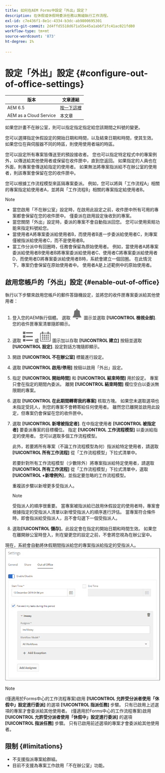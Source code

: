 ```yaml
---
title: 如何在AEM Forms中設定「外出」設定？
description: 在休假或休假時委派任務以無縫執行工作流程。
exl-id: c7e436f1-8e1c-4334-b3dc-ab9800695301
source-git-commit: 2d4ffd5518d671a55e45a1ab6f1fc41ac021fd80
workflow-type: tm+mt
source-wordcount: '873'
ht-degree: 1%

---
```



# 設定「外出」設定 {#configure-out-of-office-settings}

| 版本 | 文章連結 |
| -------- | ---------------------------- |
| AEM 6.5 | [按一下這裡](https://experienceleague.adobe.com/docs/experience-manager-65/forms/workflows/configure-out-of-office-settings.html) |
| AEM as a Cloud Service  | 本文章 |

如果您計畫不在辦公室，則可以指定指定指定給您該期間之料號的變更。

您可以選擇指定休假設定的開始日期和時間，以及結束日期和時間，使其生效。 如果您位在與伺服器不同的時區，則使用使用者端的時區。

您可以設定所有專案皆傳送至的預設接收者。 您也可以指定特定程式中的專案例外，以傳送給其他使用者或保留在收件匣中，直到您返回。 如果指定的人員也在外面，則專案會傳送給指定的使用者。 如果無法將專案指派給不在辦公室的使用者，則該專案會保留在您的收件匣中。

您可以根據工作流程模型來區隔專案委派。 例如，您可以將與「工作流程A」相關的專案指定給使用者A，並將與「工作流程B」相關的專案指定給使用者B。


>[!NOTE]
>
>* 當您啟用「不在辦公室」設定時，在啟用此設定之前，收件匣中所有可用的專案都會保留在您的收件匣中。 僅委派在啟用設定後收到的專案。
>* 當您關閉「外出」設定時，委派的專案不會自動指派回您。 您可以使用索賠功能來指定料號給您。
>* 當使用者A將專案委派給使用者B，而使用者B進一步委派給使用者C，則專案僅被指派給使用者C，而不是使用者B。
>* 當工作分派中有回圈時，任務會保留為原始使用者。 例如，當使用者A將專案委派給使用者B使用者B將專案委派給使用者C、使用者C將專案委派給使用者D，而使用者D將專案委派給使用者B時，系統會建立一個回圈。 在此情況下，專案仍會保留在原始使用者中。 使用者A是上述範例中的原始使用者。

## 啟用您帳戶的「外出」設定 {#enable-out-of-office}

執行以下步驟來啟用您帳戶的郵件答錄機設定，並將您的收件匣專案委派給其他使用者：

1. 登入您的AEM執行個體。 選取 ![收件匣](assets/bell.svg) 圖示並選取 **[!UICONTROL 檢視全部]**. 您的收件匣專案清單隨即顯示。
1. 選取 ![檢視選擇器](assets/viewlist.svg) 或 ![檢視選擇器](assets/calendar.svg) 圖示加以存取 **[!UICONTROL 建立]** 按鈕並選取 **[!UICONTROL 設定]**. 設定對話方塊隨即顯示。
1. 開啟 **[!UICONTROL 不在辦公室]** 標籤進行設定。
1. 選取 **[!UICONTROL 啟用/停用]** 按鈕以啟用「外出」設定。
1. 指定 **[!UICONTROL 開始時間]**  和 **[!UICONTROL 結束時間]** 用於設定。 專案只會在指定的期間內委派。 離開 **[!UICONTROL 結束時間]** 欄位空白以委派無限期的專案。
1. 選取 **[!UICONTROL 在此期間轉寄我的專案]** 核取方塊。 如果您未選取選項也未指定受託人，則您的專案不會轉寄給任何使用者。 雖然您已離開並啟用此設定，但專案仍會保留在您的收件匣中。
1. 選取 **[!UICONTROL 新增被指定者]**. 在中指定使用者 **[!UICONTROL 被指定者]** 要委派專案的目標欄位。 指定 **[!UICONTROL 工作流程模型]** 以委派給指定的使用者。 您可以選取多個工作流程模型。

   此外，若要將所有專案（不論工作流程模型為何）指派給特定使用者，請選取 **[!UICONTROL 所有工作流程]** 從「工作流程模型」下拉式清單中。 <br>

   若要針對所有工作流程模型（少數除外）將專案指派給特定使用者，請選取 **[!UICONTROL 所有工作流程]** 從「工作流程模型」下拉式清單中，選取 **[!UICONTROL +新增例外]**，並指定要忽略的工作流程模型。
   <br>

   重複該步驟以新增更多受指派人。 <br>

   >[!NOTE]
   >
   >受指派人的順序很重要。 當專案被指派給已啟用休假設定的使用者時，專案會根據指定的受指派人清單以新增受指派人的順序進行評估。 當專案符合條件時，即會指派給受指派人，且不會勾選下一個受指派人。


1. 選取&#x200B;**[!UICONTROL 儲存]**。此設定會在指定的開始日期和時間生效。 如果您在離開辦公室時登入，則在變更您的設定之前，不會將您視為在辦公室中。

現在，系統會自動將休假期間指派給您的專案指派給指定的受指派人。
![郵件答錄機](assets/out-of-office.png)

>[!NOTE]
>
>(僅適用於Forms中心的工作流程專案)啟用 **[!UICONTROL 允許受分派者使用「休假中」設定進行委派]** 的選項 **[!UICONTROL 指派任務]** 步驟。 只有已啟用上述選項的專案才會委派給其他使用者。
>(僅適用於Forms中心的工作流程專案)啟用 **[!UICONTROL 允許受分派者使用「休假中」設定進行委派]** 的選項 **[!UICONTROL 指派任務]** 步驟。 只有已啟用前述選項的專案才會委派給其他使用者。

## 限制 {#limitations}

* 不支援指派專案給群組。
* 目前不支援為專案工作啟用「不在辦公室」功能。
